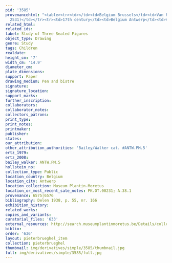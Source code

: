 ```yaml
---
pid: '3585'
provenancehtml: "<table><tr><td></td><td>Belgium Brussels</td><td>Van Parys (Lugt
  2531)</td></tr><tr><td>17th century</td><td>Belgium Antwerp</td><td>Van Cauwenberghs</td></tr></table>"
related_html:
related_ids:
label: Study of Three Seated Figures
object_type: Drawing
genre: Study
tags: Children
realdate:
height_cm: '7'
width_cm: '14.9'
diameter_cm:
plate_dimensions:
support: Paper
drawing_medium: Pen and bistre
signature:
signature_location:
support_marks:
further_inscription:
collaborators:
collaborator_notes:
collectors_patrons:
print_type:
print_notes:
printmaker:
publisher:
states:
our_attribution:
other_attribution_authorities: 'Bailey/Walker cat. #ANTW.PM.5'
ertz_1979:
ertz_2008:
bailey_walker: ANTW.PM.5
hollstein_no:
collection_type: Public
location_country: Belgium
location_city: Antwerp
location_collection: Museum Plantin-Moretus
location_or_most_recent_sale_notes: PK.OT.00231; A.38.1
provenance: 6575|6576
bibliography: Delen 1938, p. 55, nr. 166
exhibition_history:
related_works:
copies_and_variants:
curatorial_files: '633'
external_resources: http://search.museumplantinmoretus.be/Details/collect/276963
biblio:
order: '636'
layout: pieterbrueghel_item
collection: pieterbrueghel
thumbnail: img/derivatives/simple/3585/thumbnail.jpg
full: img/derivatives/simple/3585/full.jpg
---
```


